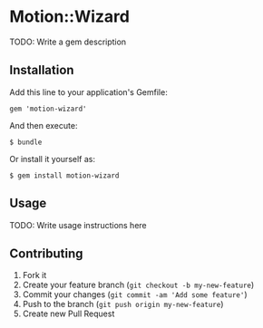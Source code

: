 # Motion::Wizard

TODO: Write a gem description

## Installation

Add this line to your application's Gemfile:

    gem 'motion-wizard'

And then execute:

    $ bundle

Or install it yourself as:

    $ gem install motion-wizard

## Usage

TODO: Write usage instructions here

## Contributing

1. Fork it
2. Create your feature branch (`git checkout -b my-new-feature`)
3. Commit your changes (`git commit -am 'Add some feature'`)
4. Push to the branch (`git push origin my-new-feature`)
5. Create new Pull Request
